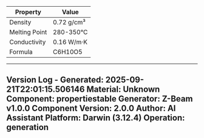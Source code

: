 | Property | Value |
|----------|-------|
| Density | 0.72 g/cm³ |
| Melting Point | 280-350°C |
| Conductivity | 0.16 W/m·K |
| Formula | C6H10O5 |


---
Version Log - Generated: 2025-09-21T22:01:15.506146
Material: Unknown
Component: propertiestable
Generator: Z-Beam v1.0.0
Component Version: 2.0.0
Author: AI Assistant
Platform: Darwin (3.12.4)
Operation: generation
---